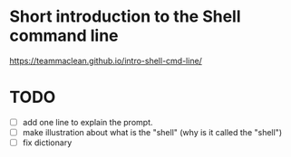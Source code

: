 # Short introduction to the Shell command line

<https://teammaclean.github.io/intro-shell-cmd-line/>

# TODO

- [ ] add one line to explain the prompt.
- [ ] make illustration about what is the "shell" (why is it called the "shell")
- [ ] fix dictionary
